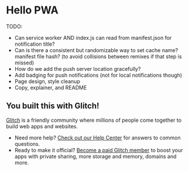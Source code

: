 # Hello PWA

TODO:
 - Can service worker AND index.js can read from manifest.json for notification title?
 - Can is there a consistent but randomizable way to set cache name? manifest file hash? (to avoid collisions between remixes if that step is missed)
 - How do we add the push server location gracefully?
 - Add badging for push notifications (not for local notifications though)
 - Page design, style cleanup
 - Copy, explainer, and README


## You built this with Glitch!

[Glitch](https://glitch.com) is a friendly community where millions of people come together to build web apps and websites.

- Need more help? [Check out our Help Center](https://help.glitch.com/) for answers to common questions.
- Ready to make it official? [Become a paid Glitch member](https://glitch.com/pricing) to boost your apps with private sharing, more storage and memory, domains and more.
